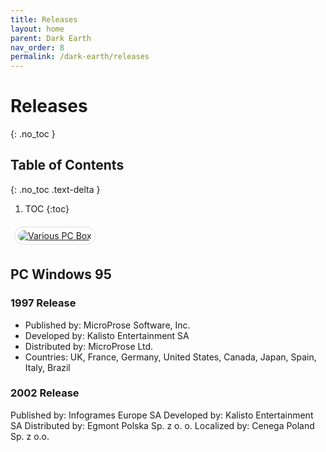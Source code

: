```yaml
---
title: Releases
layout: home
parent: Dark Earth
nav_order: 8
permalink: /dark-earth/releases
---
```


# Releases
{: .no_toc }

## Table of Contents
{: .no_toc .text-delta }

1. TOC
{:toc}

<a href="{{ site.baseurl }}/assets/images/covers/box_dark_earth.jpg" style="margin: 6px; display: inline-flex; border-radius: 15px; border: 1px solid #80808042; padding: 5px;">
    <img src="{{ site.baseurl }}/assets/images/covers/box_dark_earth.jpg" alt="Various PC Box" style="border-radius: 10px" />
</a>

## PC Windows 95
### 1997 Release
* Published by: MicroProse Software, Inc.
* Developed by: Kalisto Entertainment SA
* Distributed by: MicroProse Ltd.
* Countries: UK, France, Germany, United States, Canada, Japan, Spain, Italy, Brazil

### 2002 Release
Published by: Infogrames Europe SA
Developed by: Kalisto Entertainment SA
Distributed by: Egmont Polska Sp. z o. o.
Localized by: Cenega Poland Sp. z o.o.
